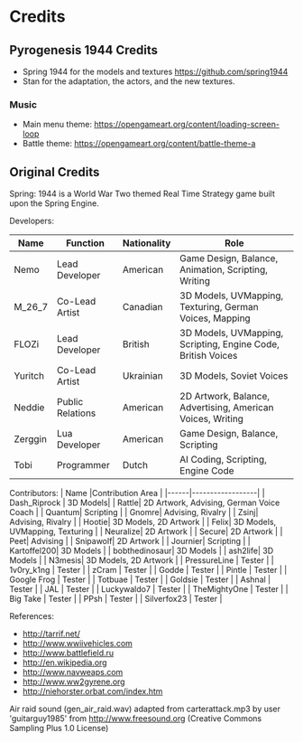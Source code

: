 # Credits

## Pyrogenesis 1944 Credits

- Spring 1944 for the models and textures https://github.com/spring1944
- Stan for the adaptation, the actors, and the new textures.

### Music

- Main menu theme: https://opengameart.org/content/loading-screen-loop
- Battle theme: https://opengameart.org/content/battle-theme-a

## Original Credits

Spring: 1944 is a World War Two themed Real Time Strategy game built upon the Spring Engine.

Developers:

| Name | Function | Nationality | Role |
|------|----------|-------------|------|
|Nemo| Lead Developer| American|Game Design, Balance, Animation, Scripting, Writing|
|M_26_7 | Co-Lead Artist| Canadian|3D Models, UVMapping, Texturing, German Voices, Mapping |
|FLOZi| Lead Developer| British|3D Models, UVMapping, Scripting, Engine Code, British Voices |
|Yuritch|Co-Lead Artist|Ukrainian|3D Models, Soviet Voices|
|Neddie|Public Relations| American|2D Artwork, Balance, Advertising, American Voices, Writing |
|Zerggin|Lua Developer| American |Game Design, Balance, Scripting
|Tobi | Programmer | Dutch |AI Coding, Scripting, Engine Code

Contributors:
| Name |Contribution Area |
|------|------------------|
| Dash_Riprock | 3D Models|
| Rattle| 2D Artwork, Advising, German Voice Coach |
| Quantum| Scripting |
| Gnomre| Advising, Rivalry |
| Zsinj| Advising, Rivalry |
| Hootie| 3D Models, 2D Artwork |
| Felix| 3D Models, UVMapping, Texturing |
| Neuralize| 2D Artwork |
| Secure| 2D Artwork |
| Peet| Advising |
| Snipawolf| 2D Artwork |
| Journier| Scripting |
| Kartoffel200| 3D Models |
| bobthedinosaur| 3D Models |
| ash2life| 3D Models |
| N3mesis| 3D Models, 2D Artwork |
| PressureLine | Tester |
| 1v0ry_k1ng | Tester |
| zCram | Tester |
| Godde | Tester |
| Pintle | Tester |
| Google Frog | Tester |
| Totbuae | Tester |
| Goldsie | Tester |
| Ashnal | Tester |
| JAL | Tester |
| Luckywaldo7 | Tester |
| TheMightyOne | Tester |
| Big Take | Tester |
| PPsh | Tester |
| Silverfox23 | Tester |

References:
- http://tarrif.net/
- http://www.wwiivehicles.com
- http://www.battlefield.ru
- http://en.wikipedia.org
- http://www.navweaps.com
- http://www.ww2gyrene.org
- http://niehorster.orbat.com/index.htm

Air raid sound (gen_air_raid.wav) adapted from carterattack.mp3 by user 'guitarguy1985' from http://www.freesound.org (Creative Commons Sampling Plus 1.0 License)
